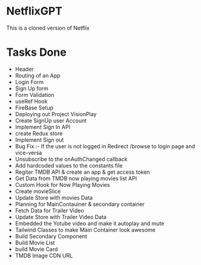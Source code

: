 # NetflixGPT
This is a cloned version of Netflix 

# Tasks Done

- Header
-  Routing of an App
-  Login Form
- Sign Up form
- Form Validation
- useRef Hook
- FireBase Setup
- Deploying out Project VisionPlay
- Create SignUp user Account
- Implement Sign In API
- create Redux store
- Implement Sign out
- Bug Fix :- If the user is not logged in Redirect /browse to login page and vice-versa
- Unsubscribe to the onAuthChanged callback
- Add hardcoded values to the constants file
- Regiter TMDB API & create an app & get access token
- Get Data from TMDB now playing movies list API
- Custom Hook for Now Playing Movies
- Create movieSlice
- Update Store with movies Data
- Planning for MainContauiner & secondary container
- Fetch Data for Trailer Video
- Update Store with Trailer Video Data
- Embedded the Yotube video and make it autoplay and mute
- Tailwind Classes to make Main Container look awesome
- Build Secondary Component
- Build Movie List
- build Movie Card
- TMDB Image CDN URL
